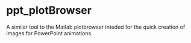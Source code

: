 # ppt_plotBrowser
A similar tool to the Matlab plotbrowser inteded for the quick creation of images for PowerPoint animations.
